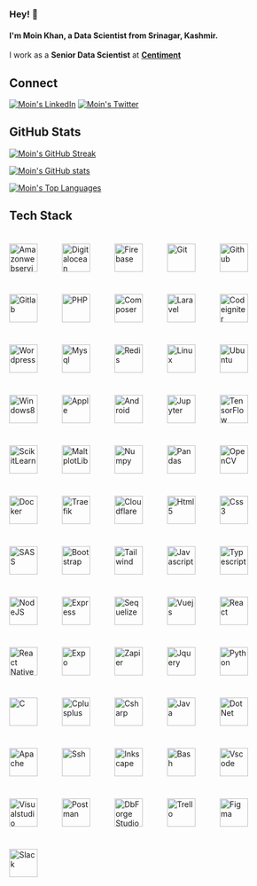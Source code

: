 ### Hey! 👋

#### I'm **Moin Khan**, a Data Scientist from Srinagar, Kashmir.

I work as a **Senior Data Scientist** at **[Centiment](https://www.centiment.co)**

Connect
-------

[![Moin's LinkedIn](https://img.shields.io/badge/linkedin-%230077B5.svg?&style=for-the-badge&logo=linkedin&logoColor=white)](https://www.linkedin.com/in/mo-inkhan/)
[![Moin's Twitter](https://img.shields.io/badge/twitter-%231DA1F2.svg?&style=for-the-badge&logo=twitter&logoColor=white)](https://www.twitter.com/mo_inkhan)

GitHub Stats
------------
[![Moin's GitHub Streak](http://github-readme-streak-stats.herokuapp.com?user=mo-inkhan&theme=radical)](https://moinkhan.dev)

[![Moin's GitHub stats](https://github-readme-stats.vercel.app/api?username=mo-inkhan&show_icons=true&theme=radical&include_all_commits=true&count_private=true)](https://moinkhan.dev)

[![Moin's Top Languages](https://moinkhan.dev/assets/languages-used.svg)](https://moinkhan.dev)

Tech Stack
----------
<p style="width: 100%; margin: 0 -20px">
    <img src="https://icongr.am/devicon/amazonwebservices-original.svg?size=96&color=currentColor" alt="Amazonwebservices" title="Amazonwebservices" width="51px" style="margin: 20px;">
    <img src="https://cdn.jsdelivr.net/gh/devicons/devicon/icons/digitalocean/digitalocean-original.svg" alt="Digitalocean" title="Digitalocean" width="51px" style="margin: 20px;">
    <img src="https://cdn.jsdelivr.net/gh/devicons/devicon/icons/firebase/firebase-plain.svg" alt="Firebase" title="Firebase" width="51px" style="margin: 20px;">
    <img src="https://icongr.am/devicon/git-original.svg?size=96&color=currentColor" alt="Git" title="Git" width="51px" style="margin: 20px;">
    <img src="https://icongr.am/devicon/github-original.svg?size=96&color=currentColor" alt="Github" title="Github" width="51px" style="margin: 20px;">
    <img src="https://icongr.am/devicon/gitlab-original.svg?size=96&color=currentColor" alt="Gitlab" title="Gitlab" width="51px" style="margin: 20px;">
    <img src="https://cdn.jsdelivr.net/gh/devicons/devicon/icons/php/php-plain.svg" alt="PHP" title="PHP" width="51px" style="margin: 20px;">
    <img src="https://cdn.jsdelivr.net/gh/devicons/devicon/icons/composer/composer-original.svg" alt="Composer" title="Composer" width="51px" style="margin: 20px;">
    <img src="https://icongr.am/devicon/laravel-plain.svg?size=96&color=ff2d20" alt="Laravel" title="Laravel" width="51px" style="margin: 20px;">
    <img src="https://icongr.am/devicon/codeigniter-plain.svg?size=96&color=dd4814" alt="Codeigniter" title="Codeigniter" width="51px" style="margin: 20px;">
    <img src="https://cdn.jsdelivr.net/gh/devicons/devicon/icons/wordpress/wordpress-plain.svg" alt="Wordpress" title="Wordpress" width="51px" style="margin: 20px;">
    <img src="https://icongr.am/devicon/mysql-original-wordmark.svg?size=96&color=currentColor" alt="Mysql" title="Mysql" width="51px" style="margin: 20px;">
    <img src="https://icongr.am/devicon/redis-original.svg?size=96&color=currentColor" alt="Redis" title="Redis" width="51px" style="margin: 20px;">
    <img src="https://cdn.jsdelivr.net/gh/devicons/devicon/icons/linux/linux-original.svg" alt="Linux" title="Linux" width="51px" style="margin: 20px;">
    <img src="https://icongr.am/devicon/ubuntu-plain.svg?size=96&color=e95420" alt="Ubuntu" title="Ubuntu" width="51px" style="margin: 20px;">
    <img src="https://icongr.am/devicon/windows8-original.svg?size=96&color=currentColor" alt="Windows8" title="Windows8" width="51px" style="margin: 20px;">
    <img src="https://icongr.am/devicon/apple-original.svg?size=96&color=currentColor" alt="Apple" title="Apple" width="51px" style="margin: 20px;">
    <img src="https://icongr.am/devicon/android-original.svg?size=96&color=currentColor" alt="Android" title="Android" width="51px" style="margin: 20px;">
    <img src="https://upload.wikimedia.org/wikipedia/commons/thumb/3/38/Jupyter_logo.svg/1200px-Jupyter_logo.svg.png" alt="Jupyter" title="Jupyter" width="51px" style="margin: 20px;">
    <img src="https://upload.wikimedia.org/wikipedia/commons/2/2d/Tensorflow_logo.svg" alt="TensorFlow" title="TensorFlow" width="51px" style="margin: 20px;">
    <img src="https://upload.wikimedia.org/wikipedia/commons/thumb/0/05/Scikit_learn_logo_small.svg/2560px-Scikit_learn_logo_small.svg.png" alt="ScikitLearn" title="ScikitLearn" width="51px" style="margin: 20px;">
    <img src="https://matplotlib.org/3.1.0/_static/logo2.png" alt="MaltplotLib" title="MaltplotLib" width="51px" style="margin: 20px;">
    <img src="https://upload.wikimedia.org/wikipedia/commons/thumb/3/31/NumPy_logo_2020.svg/1200px-NumPy_logo_2020.svg.png" alt="Numpy" title="Numpy" width="51px" style="margin: 20px;">
    <img src="https://numfocus.org/wp-content/uploads/2016/07/pandas-logo-300.png" alt="Pandas" title="Pandas" width="51px" style="margin: 20px;">
    <img src="https://upload.wikimedia.org/wikipedia/commons/3/32/OpenCV_Logo_with_text_svg_version.svg" alt="OpenCV" title="OpenCV" width="51px" style="margin: 20px;">
    <img src="https://icongr.am/devicon/docker-original.svg?size=96&color=currentColor" alt="Docker" title="Docker" width="51px" style="margin: 20px;">
    <img src="https://afaan.dev/assets/traefik-icon.svg" alt="Traefik" title="Traefik" width="51px" style="margin: 20px;">
    <img src="https://afaan.dev/assets/cloudflare.svg" alt="Cloudflare" title="Cloudflare" width="51px" style="margin: 20px;">
    <img src="https://icongr.am/devicon/html5-original.svg?size=96&color=currentColor" alt="Html5" title="Html5" width="51px" style="margin: 20px;">
    <img src="https://icongr.am/devicon/css3-original.svg?size=96&color=currentColor" alt="Css3" title="Css3" width="51px" style="margin: 20px;">
    <img src="https://cdn.jsdelivr.net/gh/devicons/devicon/icons/sass/sass-original.svg" alt="SASS" title="SASS" width="51px" style="margin: 20px;">
    <img src="https://icongr.am/devicon/bootstrap-plain.svg?size=96&color=7952b3" alt="Bootstrap" title="Bootstrap" width="51px" style="margin: 20px;">
    <img src="https://cdn.jsdelivr.net/gh/devicons/devicon/icons/tailwindcss/tailwindcss-plain.svg" alt="Tailwind" title="Tailwind" width="51px" style="margin: 20px;">
    <img src="https://icongr.am/devicon/javascript-original.svg?size=96&color=currentColor" alt="Javascript" title="Javascript" width="51px" style="margin: 20px;">
    <img src="https://icongr.am/devicon/typescript-original.svg?size=96&color=currentColor" alt="Typescript" title="Typescript" width="51px" style="margin: 20px;">
    <img src="https://icongr.am/devicon/nodejs-original.svg?size=96&color=currentColor" alt="NodeJS" title="NodeJS" width="51px" style="margin: 20px;">
    <img src="https://icongr.am/devicon/express-original-wordmark.svg?size=96&color=currentColor" alt="Express" title="Express" width="51px" style="margin: 20px;">
    <img src="https://icongr.am/devicon/sequelize-original.svg?size=96&color=currentColor" alt="Sequelize" title="Sequelize" width="51px" style="margin: 20px;">
    <img src="https://icongr.am/devicon/vuejs-original.svg?size=96&color=currentColor" alt="Vuejs" title="Vuejs" width="51px" style="margin: 20px;">
    <img src="https://icongr.am/devicon/react-original.svg?size=96&color=currentColor" alt="React" title="React" width="51px" style="margin: 20px;">
    <img src="https://afaan.dev/assets/react-native.svg" alt="React Native" title="React Native" width="51px" style="margin: 20px;">
    <img src="https://afaan.dev/assets/expo.svg" alt="Expo" title="Expo" width="51px" style="margin: 20px;">
    <img src="https://afaan.dev/assets/zapier.svg" alt="Zapier" title="Zapier" width="51px" style="margin: 20px;">
    <img src="https://icongr.am/devicon/jquery-original.svg?size=96&color=currentColor" alt="Jquery" title="Jquery" width="51px" style="margin: 20px;">
    <img src="https://icongr.am/devicon/python-original.svg?size=96&color=currentColor" alt="Python" title="Python" width="51px" style="margin: 20px;">
    <img src="https://icongr.am/devicon/c-original.svg?size=96&color=currentColor" alt="C" title="C" width="51px" style="margin: 20px;">
    <img src="https://icongr.am/devicon/cplusplus-original.svg?size=96&color=currentColor" alt="Cplusplus" title="Cplusplus" width="51px" style="margin: 20px;">
    <img src="https://icongr.am/devicon/csharp-original.svg?size=96&color=currentColor" alt="Csharp" title="Csharp" width="51px" style="margin: 20px;">
    <img src="https://icongr.am/devicon/java-original.svg?size=96&color=currentColor" alt="Java" title="Java" width="51px" style="margin: 20px;">
    <img src="https://cdn.jsdelivr.net/gh/devicons/devicon/icons/dot-net/dot-net-plain-wordmark.svg" alt="DotNet" title="DotNet" width="51px" style="margin: 20px;">
    <img src="https://icongr.am/devicon/apache-original.svg?size=96&color=currentColor" alt="Apache" title="Apache" width="51px" style="margin: 20px;">
    <img src="https://icongr.am/devicon/ssh-original-wordmark.svg?size=96&color=currentColor" alt="Ssh" title="Ssh" width="51px" style="margin: 20px;">
    <img src="https://cdn.jsdelivr.net/gh/devicons/devicon/icons/inkscape/inkscape-original.svg" alt="Inkscape" title="Inkscape" width="51px" style="margin: 20px;">
    <img src="https://cdn.jsdelivr.net/gh/devicons/devicon/icons/bash/bash-original.svg" alt="Bash" title="Bash" width="51px" style="margin: 20px;">
    <img src="https://cdn.jsdelivr.net/gh/devicons/devicon/icons/vscode/vscode-original.svg" alt="Vscode" title="Vscode" width="51px" style="margin: 20px;">
    <img src="https://icongr.am/devicon/visualstudio-plain.svg?size=96&color=currentColor" alt="Visualstudio" title="Visualstudio" width="51px" style="margin: 20px;">
    <img src="https://afaan.dev/assets/postman.svg" alt="Postman" title="Postman" width="51px" style="margin: 20px;">
    <img src="https://www.devart.com/images/products/logos/dbforge-mysql-studio.svg" alt="DbForge Studio" title="DbForge Studio" width="51px" style="margin: 20px;">
    <img src="https://icongr.am/devicon/trello-plain.svg?size=96&color=026aa7" alt="Trello" title="Trello" width="51px" style="margin: 20px;">
    <img src="https://cdn.jsdelivr.net/gh/devicons/devicon/icons/figma/figma-original.svg" alt="Figma" title="Figma" width="51px" style="margin: 20px;">
    <img src="https://cdn.jsdelivr.net/gh/devicons/devicon/icons/slack/slack-original.svg" alt="Slack" title="Slack" width="51px" style="margin: 20px;">
</p>
